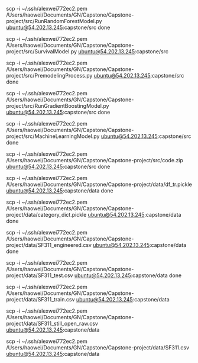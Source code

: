scp -i ~/.ssh/alexwei772ec2.pem /Users/haowei/Documents/GN/Capstone/Capstone-project/src/RunRandomForestModel.py ubuntu@54.202.13.245:capstone/src
done

scp -i ~/.ssh/alexwei772ec2.pem /Users/haowei/Documents/GN/Capstone/Capstone-project/src/SurvivalModel.py ubuntu@54.202.13.245:capstone/src

scp -i ~/.ssh/alexwei772ec2.pem /Users/haowei/Documents/GN/Capstone/Capstone-project/src/PremodelingProcess.py ubuntu@54.202.13.245:capstone/src
done

scp -i ~/.ssh/alexwei772ec2.pem /Users/haowei/Documents/GN/Capstone/Capstone-project/src/RunGradientBoostingModel.py ubuntu@54.202.13.245:capstone/src
done

scp -i ~/.ssh/alexwei772ec2.pem /Users/haowei/Documents/GN/Capstone/Capstone-project/src/MachineLearningModel.py ubuntu@54.202.13.245:capstone/src
done

scp -i ~/.ssh/alexwei772ec2.pem /Users/haowei/Documents/GN/Capstone/Capstone-project/src/code.zip ubuntu@54.202.13.245:capstone/src
done

scp -i ~/.ssh/alexwei772ec2.pem /Users/haowei/Documents/GN/Capstone/Capstone-project/data/df_tr.pickle ubuntu@54.202.13.245:capstone/data
done

scp -i ~/.ssh/alexwei772ec2.pem /Users/haowei/Documents/GN/Capstone/Capstone-project/data/category_dict.pickle ubuntu@54.202.13.245:capstone/data
done

scp -i ~/.ssh/alexwei772ec2.pem /Users/haowei/Documents/GN/Capstone/Capstone-project/data/SF311_engineered.csv ubuntu@54.202.13.245:capstone/data
done

scp -i ~/.ssh/alexwei772ec2.pem /Users/haowei/Documents/GN/Capstone/Capstone-project/data/SF311_test.csv ubuntu@54.202.13.245:capstone/data
done

scp -i ~/.ssh/alexwei772ec2.pem /Users/haowei/Documents/GN/Capstone/Capstone-project/data/SF311_train.csv ubuntu@54.202.13.245:capstone/data

scp -i ~/.ssh/alexwei772ec2.pem /Users/haowei/Documents/GN/Capstone/Capstone-project/data/SF311_still_open_raw.csv ubuntu@54.202.13.245:capstone/data

scp -i ~/.ssh/alexwei772ec2.pem /Users/haowei/Documents/GN/Capstone/Capstone-project/data/SF311.csv ubuntu@54.202.13.245:capstone/data
